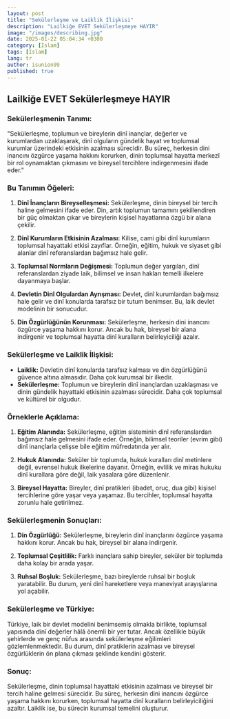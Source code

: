 ```yaml
---
layout: post
title: "Sekülerleşme ve Laiklik İlişkisi"
description: "Lailkiğe EVET Sekülerleşmeye HAYIR"
image: "/images/describing.jpg"
date: 2025-01-22 05:04:34 +0300
category: [Islam]
tags: [Islam]
lang: tr
author: isunion99
published: true
---
```


## **Lailkiğe EVET Sekülerleşmeye HAYIR**

### **Sekülerleşmenin Tanımı:**
"Sekülerleşme, toplumun ve bireylerin dinî inançlar, değerler ve kurumlardan uzaklaşarak, dinî olguların gündelik hayat ve toplumsal kurumlar üzerindeki etkisinin azalması sürecidir. Bu süreç, herkesin dini inancını özgürce yaşama hakkını korurken, dinin toplumsal hayatta merkezî bir rol oynamaktan çıkmasını ve bireysel tercihlere indirgenmesini ifade eder."

 

### **Bu Tanımın Öğeleri:**
1. **Dinî İnançların Bireyselleşmesi:** 
   Sekülerleşme, dinin bireysel bir tercih haline gelmesini ifade eder. Din, artık toplumun tamamını şekillendiren bir güç olmaktan çıkar ve bireylerin kişisel hayatlarına özgü bir alana çekilir.

2. **Dinî Kurumların Etkisinin Azalması:** 
   Kilise, cami gibi dinî kurumların toplumsal hayattaki etkisi zayıflar. Örneğin, eğitim, hukuk ve siyaset gibi alanlar dinî referanslardan bağımsız hale gelir.

3. **Toplumsal Normların Değişmesi:** 
   Toplumun değer yargıları, dinî referanslardan ziyade laik, bilimsel ve insan hakları temelli ilkelere dayanmaya başlar.

4. **Devletin Dinî Olgulardan Ayrışması:** 
   Devlet, dinî kurumlardan bağımsız hale gelir ve dinî konularda tarafsız bir tutum benimser. Bu, laik devlet modelinin bir sonucudur.

5. **Din Özgürlüğünün Korunması:** 
   Sekülerleşme, herkesin dini inancını özgürce yaşama hakkını korur. Ancak bu hak, bireysel bir alana indirgenir ve toplumsal hayatta dinî kuralların belirleyiciliği azalır.

 

### **Sekülerleşme ve Laiklik İlişkisi:**
- **Laiklik:** Devletin dinî konularda tarafsız kalması ve din özgürlüğünü güvence altına almasıdır. Daha çok kurumsal bir ilkedir.
- **Sekülerleşme:** Toplumun ve bireylerin dinî inançlardan uzaklaşması ve dinin gündelik hayattaki etkisinin azalması sürecidir. Daha çok toplumsal ve kültürel bir olgudur.
 

### **Örneklerle Açıklama:**
1. **Eğitim Alanında:** 
   Sekülerleşme, eğitim sisteminin dinî referanslardan bağımsız hale gelmesini ifade eder. Örneğin, bilimsel teoriler (evrim gibi) dinî inançlarla çelişse bile eğitim müfredatında yer alır.

2. **Hukuk Alanında:** 
   Seküler bir toplumda, hukuk kuralları dinî metinlere değil, evrensel hukuk ilkelerine dayanır. Örneğin, evlilik ve miras hukuku dinî kurallara göre değil, laik yasalara göre düzenlenir.

3. **Bireysel Hayatta:** 
   Bireyler, dinî pratikleri (ibadet, oruç, dua gibi) kişisel tercihlerine göre yaşar veya yaşamaz. Bu tercihler, toplumsal hayatta zorunlu hale getirilmez.
 

### **Sekülerleşmenin Sonuçları:**
1. **Din Özgürlüğü:** 
   Sekülerleşme, bireylerin dinî inançlarını özgürce yaşama hakkını korur. Ancak bu hak, bireysel bir alana indirgenir.

2. **Toplumsal Çeşitlilik:** 
   Farklı inançlara sahip bireyler, seküler bir toplumda daha kolay bir arada yaşar.

3. **Ruhsal Boşluk:** 
   Sekülerleşme, bazı bireylerde ruhsal bir boşluk yaratabilir. Bu durum, yeni dinî hareketlere veya maneviyat arayışlarına yol açabilir.

 

### **Sekülerleşme ve Türkiye:**
Türkiye, laik bir devlet modelini benimsemiş olmakla birlikte, toplumsal yapısında dinî değerler hâlâ önemli bir yer tutar. Ancak özellikle büyük şehirlerde ve genç nüfus arasında sekülerleşme eğilimleri gözlemlenmektedir. Bu durum, dinî pratiklerin azalması ve bireysel özgürlüklerin ön plana çıkması şeklinde kendini gösterir.
 

### **Sonuç:**
Sekülerleşme, dinin toplumsal hayattaki etkisinin azalması ve bireysel bir tercih haline gelmesi sürecidir. Bu süreç, herkesin dini inancını özgürce yaşama hakkını korurken, toplumsal hayatta dinî kuralların belirleyiciliğini azaltır. Laiklik ise, bu sürecin kurumsal temelini oluşturur.
 
